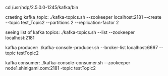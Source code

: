 cd /usr/hdp/2.5.0.0-1245/kafka/bin

craeting kafka_topic: ./kafka-topics.sh --zookeeper localhost:2181 --create --topic  test_Topic2 --partitions 2 --replication-factor 2

seeing list of kafka topics: ./kafka-topics.sh --list --zookeeper localhost:2181

kafka producer:  ./kafka-console-producer.sh --broker-list localhost:6667 --topic testTopic2

kafka consumer:  ./kafka-console-consumer.sh --zookeeper node1.shinigami.com:2181 -topic testTopic2

